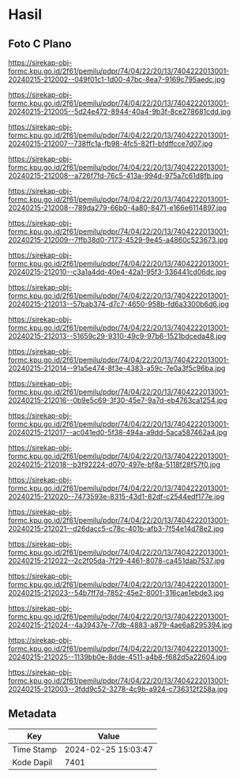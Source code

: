# Hasil

## Foto C Plano

https://sirekap-obj-formc.kpu.go.id/2f61/pemilu/pdpr/74/04/22/20/13/7404222013001-20240215-212002--049f01c1-1d00-47bc-8ea7-9169c795aedc.jpg

https://sirekap-obj-formc.kpu.go.id/2f61/pemilu/pdpr/74/04/22/20/13/7404222013001-20240215-212005--5d24e472-8944-40a4-9b3f-8ce278681cdd.jpg

https://sirekap-obj-formc.kpu.go.id/2f61/pemilu/pdpr/74/04/22/20/13/7404222013001-20240215-212007--738ffc1a-fb98-4fc5-82f1-bfdffcce7d07.jpg

https://sirekap-obj-formc.kpu.go.id/2f61/pemilu/pdpr/74/04/22/20/13/7404222013001-20240215-212008--a726f7fd-76c5-413a-994d-975a7c61d8fb.jpg

https://sirekap-obj-formc.kpu.go.id/2f61/pemilu/pdpr/74/04/22/20/13/7404222013001-20240215-212008--789da279-66b0-4a80-8471-e166e6114897.jpg

https://sirekap-obj-formc.kpu.go.id/2f61/pemilu/pdpr/74/04/22/20/13/7404222013001-20240215-212009--7ffb38d0-7173-4529-9e45-a4860c523673.jpg

https://sirekap-obj-formc.kpu.go.id/2f61/pemilu/pdpr/74/04/22/20/13/7404222013001-20240215-212010--c3a1a4dd-40e4-42a1-95f3-336441cd06dc.jpg

https://sirekap-obj-formc.kpu.go.id/2f61/pemilu/pdpr/74/04/22/20/13/7404222013001-20240215-212013--57bab374-d7c7-4650-958b-fd6a3300b6d6.jpg

https://sirekap-obj-formc.kpu.go.id/2f61/pemilu/pdpr/74/04/22/20/13/7404222013001-20240215-212013--51659c29-9310-49c9-97b6-1521bdceda48.jpg

https://sirekap-obj-formc.kpu.go.id/2f61/pemilu/pdpr/74/04/22/20/13/7404222013001-20240215-212014--91a5e474-8f3e-4383-a59c-7e0a3f5c96ba.jpg

https://sirekap-obj-formc.kpu.go.id/2f61/pemilu/pdpr/74/04/22/20/13/7404222013001-20240215-212016--0b9e5c69-3f30-45e7-9a7d-eb4763ca1254.jpg

https://sirekap-obj-formc.kpu.go.id/2f61/pemilu/pdpr/74/04/22/20/13/7404222013001-20240215-212017--ac041ed0-5f38-494a-a9dd-5aca587462a4.jpg

https://sirekap-obj-formc.kpu.go.id/2f61/pemilu/pdpr/74/04/22/20/13/7404222013001-20240215-212018--b3f92224-d070-497e-bf8a-5118f28f57f0.jpg

https://sirekap-obj-formc.kpu.go.id/2f61/pemilu/pdpr/74/04/22/20/13/7404222013001-20240215-212020--7473593e-8315-43d1-82df-c2544edf177e.jpg

https://sirekap-obj-formc.kpu.go.id/2f61/pemilu/pdpr/74/04/22/20/13/7404222013001-20240215-212021--d26dacc5-c78c-401b-afb3-7f54e14d78e2.jpg

https://sirekap-obj-formc.kpu.go.id/2f61/pemilu/pdpr/74/04/22/20/13/7404222013001-20240215-212022--2c2f05da-7f29-4461-8078-ca451dab7537.jpg

https://sirekap-obj-formc.kpu.go.id/2f61/pemilu/pdpr/74/04/22/20/13/7404222013001-20240215-212023--54b7ff7d-7852-45e2-8001-316cae1ebde3.jpg

https://sirekap-obj-formc.kpu.go.id/2f61/pemilu/pdpr/74/04/22/20/13/7404222013001-20240215-212024--4a39437e-77db-4883-a879-4ae6a8295394.jpg

https://sirekap-obj-formc.kpu.go.id/2f61/pemilu/pdpr/74/04/22/20/13/7404222013001-20240215-212025--1139bb0e-8dde-4511-a4b8-f682d5a22604.jpg

https://sirekap-obj-formc.kpu.go.id/2f61/pemilu/pdpr/74/04/22/20/13/7404222013001-20240215-212003--3fdd9c52-3278-4c9b-a924-c736312f258a.jpg


## Metadata

| Key        | Value               |
| ---------- | ------------------- |
| Time Stamp | 2024-02-25 15:03:47 |
| Kode Dapil | 7401                |




